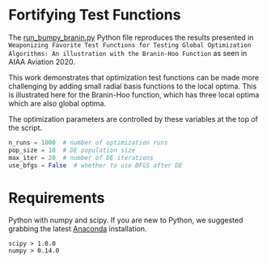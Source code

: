 # Fortifying Test Functions

The [run_bumpy_branin.py](run_bumpy_branin.py) Python file reproduces the results presented in `Weaponizing Favorite Test Functions for Testing Global Optimization Algorithms: An illustration with the Branin-Hoo Function` as seen in AIAA Aviation 2020. 

This work demonstrates that optimization test functions can be made more challenging by adding small radial basis functions to the local optima. This is illustrated here for the Branin-Hoo function, which has three local optima which are also global optima.

The optimization parameters are controlled by these variables at the top of the script.

```python
n_runs = 1000  # number of optimization runs
pop_size = 10  # DE population size
max_iter = 20  # number of DE iterations
use_bfgs = False  # whether to use BFGS after DE
```

# Requirements

Python with numpy and scipy. If you are new to Python, we suggested grabbing the latest [Anaconda](https://www.anaconda.com/products/individual) installation. 

```
scipy > 1.0.0
numpy > 0.14.0
```
